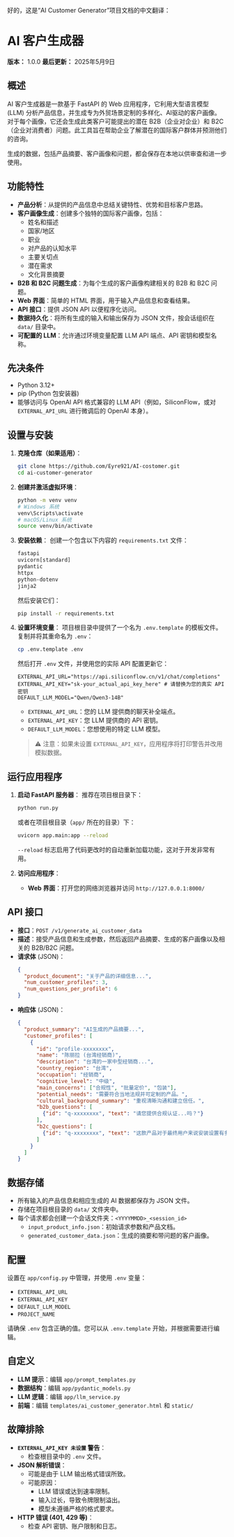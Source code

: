 好的，这是“AI Customer Generator”项目文档的中文翻译：

# AI 客户生成器

**版本：** 1.0.0
**最后更新：** 2025年5月9日

## 概述

AI 客户生成器是一款基于 FastAPI 的 Web 应用程序，它利用大型语言模型 (LLM) 分析产品信息，并生成专为外贸场景定制的多样化、AI驱动的客户画像。对于每个画像，它还会生成此类客户可能提出的潜在 B2B（企业对企业）和 B2C（企业对消费者）问题。此工具旨在帮助企业了解潜在的国际客户群体并预测他们的咨询。

生成的数据，包括产品摘要、客户画像和问题，都会保存在本地以供审查和进一步使用。

## 功能特性

* **产品分析**：从提供的产品信息中总结关键特性、优势和目标客户思路。
* **客户画像生成**：创建多个独特的国际客户画像，包括：
    * 姓名和描述
    * 国家/地区
    * 职业
    * 对产品的认知水平
    * 主要关切点
    * 潜在需求
    * 文化背景摘要
* **B2B 和 B2C 问题生成**：为每个生成的客户画像构建相关的 B2B 和 B2C 问题。
* **Web 界面**：简单的 HTML 界面，用于输入产品信息和查看结果。
* **API 接口**：提供 JSON API 以便程序化访问。
* **数据持久化**：将所有生成的输入和输出保存为 JSON 文件，按会话组织在 `data/` 目录中。
* **可配置的 LLM**：允许通过环境变量配置 LLM API 端点、API 密钥和模型名称。

## 先决条件

* Python 3.12+
* pip (Python 包安装器)
* 能够访问与 OpenAI API 格式兼容的 LLM API（例如，SiliconFlow，或对 `EXTERNAL_API_URL` 进行微调后的 OpenAI 本身）。

## 设置与安装

1.  **克隆仓库（如果适用）**：
    ```bash
    git clone https://github.com/Eyre921/AI-costomer.git
    cd ai-customer-generator
    ```

2.  **创建并激活虚拟环境**：
    ```bash
    python -m venv venv
    # Windows 系统
    venv\Scripts\activate
    # macOS/Linux 系统
    source venv/bin/activate
    ```

3.  **安装依赖**：
    创建一个包含以下内容的 `requirements.txt` 文件：
    ```txt
    fastapi
    uvicorn[standard]
    pydantic
    httpx
    python-dotenv
    jinja2
    ```
    然后安装它们：
    ```bash
    pip install -r requirements.txt
    ```

4.  **设置环境变量**：
    项目根目录中提供了一个名为 `.env.template` 的模板文件。复制并将其重命名为 `.env`：
    ```bash
    cp .env.template .env
    ```
    然后打开 `.env` 文件，并使用您的实际 API 配置更新它：
    ```env
    EXTERNAL_API_URL="https://api.siliconflow.cn/v1/chat/completions"
    EXTERNAL_API_KEY="sk-your_actual_api_key_here" # 请替换为您的真实 API 密钥
    DEFAULT_LLM_MODEL="Qwen/Qwen3-14B"
    ```
    * `EXTERNAL_API_URL`：您的 LLM 提供商的聊天补全端点。
    * `EXTERNAL_API_KEY`：您 LLM 提供商的 API 密钥。
    * `DEFAULT_LLM_MODEL`：您想使用的特定 LLM 模型。

    > ⚠️ 注意：如果未设置 `EXTERNAL_API_KEY`，应用程序将打印警告并改用模拟数据。

## 运行应用程序

1.  **启动 FastAPI 服务器**：
    推荐在项目根目录下：
    ```bash
    python run.py
    ```
    或者在项目根目录（`app/` 所在的目录）下：
    ```bash
    uvicorn app.main:app --reload
    ```
    `--reload` 标志启用了代码更改时的自动重新加载功能，这对于开发非常有用。

2.  **访问应用程序**：
    * **Web 界面**：打开您的网络浏览器并访问 `http://127.0.0.1:8000/`

## API 接口

* **接口**：`POST /v1/generate_ai_customer_data`
* **描述**：接受产品信息和生成参数，然后返回产品摘要、生成的客户画像以及相关的 B2B/B2C 问题。
* **请求体** (JSON)：
    ```json
    {
      "product_document": "关于产品的详细信息...",
      "num_customer_profiles": 3,
      "num_questions_per_profile": 6
    }
    ```
* **响应体** (JSON)：
    ```json
    {
      "product_summary": "AI生成的产品摘要...",
      "customer_profiles": [
        {
          "id": "profile-xxxxxxxx",
          "name": "陈丽拉 (台湾经销商)",
          "description": "台湾的一家中型经销商...",
          "country_region": "台湾",
          "occupation": "经销商",
          "cognitive_level": "中级",
          "main_concerns": ["合规性", "批量定价", "包装"],
          "potential_needs": "需要符合当地法规并可定制的产品。",
          "cultural_background_summary": "重视清晰沟通和建立信任。",
          "b2b_questions": [
            {"id": "q-xxxxxxxx", "text": "请您提供合规认证...吗？"}
          ],
          "b2c_questions": [
            {"id": "q-xxxxxxxx", "text": "这款产品对于最终用户来说安装设置有多容易？"}
          ]
        }
      ]
    }
    ```

## 数据存储

* 所有输入的产品信息和相应生成的 AI 数据都保存为 JSON 文件。
* 存储在项目根目录的 `data/` 文件夹中。
* 每个请求都会创建一个会话文件夹：`<YYYYMMDD>_<session_id>`
    * `input_product_info.json`：初始请求参数和产品文档。
    * `generated_customer_data.json`：生成的摘要和带问题的客户画像。

## 配置

设置在 `app/config.py` 中管理，并使用 `.env` 变量：
* `EXTERNAL_API_URL`
* `EXTERNAL_API_KEY`
* `DEFAULT_LLM_MODEL`
* `PROJECT_NAME`

请确保 `.env` 包含正确的值。您可以从 `.env.template` 开始，并根据需要进行编辑。

## 自定义

* **LLM 提示**：编辑 `app/prompt_templates.py`
* **数据结构**：编辑 `app/pydantic_models.py`
* **LLM 逻辑**：编辑 `app/llm_service.py`
* **前端**：编辑 `templates/ai_customer_generator.html` 和 `static/`

## 故障排除

* **`EXTERNAL_API_KEY 未设置` 警告**：
    * 检查根目录中的 `.env` 文件。
* **JSON 解析错误**：
    * 可能是由于 LLM 输出格式错误所致。
    * 可能原因：
        * LLM 错误或达到速率限制。
        * 输入过长，导致令牌限制溢出。
        * 模型未遵循严格的格式要求。
* **HTTP 错误 (401, 429 等)**：
    * 检查 API 密钥、账户限制和日志。